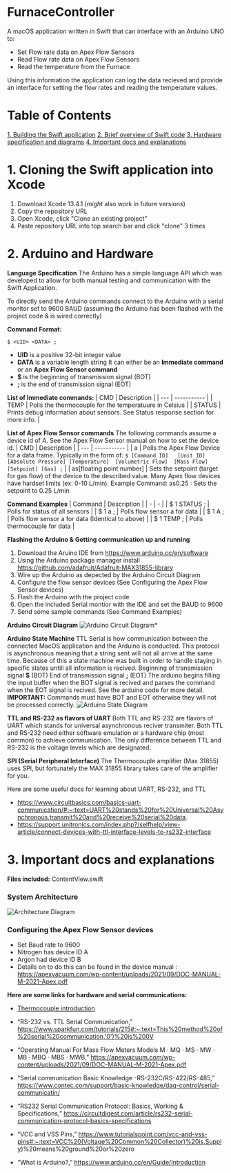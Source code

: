 # FurnaceController

A macOS application written in Swift that can interface with an Arduino UNO to:
- Set Flow rate data on Apex Flow Sensors
- Read Flow rate data on Apex Flow Sensors
- Read the temperature from the Furnace

Using this information the application can log the data recieved and provide an interface for setting the flow rates and reading the temperature values. 




# Table of Contents
[1. Building the Swift application](#building-the-swift-application)
[2. Brief overview of Swift code](#brief-overview-of-Swift-code)
[3. Hardware specification and diagrams](#hardware-specification-and-diagrams)
[4. Important docs and explanations](#important-docs-and-explanations)

# 1. Cloning the Swift application into Xcode

1. Download Xcode 13.4.1 (*might* also work in future versions)
2. Copy the repository URL
3. Open Xcode, click "Clone an existing project"
4. Paste repository URL into top search bar and click "clone" 3 times

# 2. Arduino and Hardware
**Language Specification**
The Arduino has a simple language API which was developed to allow for both manual testing and communication with the Swift Application.

To directly send the Arduino commands connect to the Arduino with a serial monitor set to 9600 BAUD (assuming the Arduino has been flashed with the project code & is wired correctly)

**Command Format:**
```
$ <UID> <DATA> ;
```
- **UID** is a positive 32-bit integer value 
- **DATA** is a variable length string 
    It can either be an **Immediate command** or an **Apex Flow Sensor command**
- **$** is the beginning of transmission signal (BOT)
- **;** is the end of transmission signal (EOT)

**List of Immediate commands:**
| CMD | Description |
| --- | ----------- |
| TEMP | Polls the thermocouple for the temperatuure in Celsius |
| STATUS | Prints debug information about sensors. See Status response section for more info. |

**List of Apex Flow Sensor commands**
The following commands assume a device id of A. See the Apex Flow Sensor manual on how to set the device id. 
| CMD | Description | 
| --- | ----------- |
| a | Polls the Apex Flow Device for a data frame. Typically in the form of: ```$ [Command ID]   [Unit ID]  [Absolute Pressure] [Temperature]  [Volumetric Flow]  [Mass Flow]  [Setpoint] [Gas] ;``` |
| as[floating point number] | Sets the setpoint (target for gas flow) of the device to the described value. Many Apex flow devices have hardset limits (ex: 0-10 L/min). Example Command: as0.25 : Sets the setpoint to 0.25 L/min

**Command Examples** 
| Command | Description |
| - | - |
| $ 1 STATUS ; | Polls for status of all sensors |
| $ 1 a ; | Polls flow sensor a for data | 
| $ 1 A ; | Polls flow sensor a for data (Identical to above) |
| $ 1 TEMP ; | Polls thermocouple for data |

**Flashing the Arduino & Getting communication up and running** 
1. Download the Aruino IDE from https://www.arduino.cc/en/software
2. Using the Arduino package manager install https://github.com/adafruit/Adafruit-MAX31855-library
3. Wire up the Arduino as depected by the Arduino Circuit Diagram
4. Configure the flow sensor devices (See Configuring the Apex Flow Sensor devices)
5. Flash the Arduino with the project code
6. Open the included Serial montior with the IDE and set the BAUD to 9600
7. Send some sample commands (See Command Examples)

**Arduino Circuit Diagram**
![Arduino Circuit Diagram*](https://user-images.githubusercontent.com/63746522/173146773-a187073d-67cc-4125-81f6-e75cf9873cc7.jpg)

**Arduino State Machine**
TTL Serial is how communication between the connected MacOS application and the Arduino is conducted. This protocol is asynchronous meaning that a string sent will not all arrive at the same time. Because of this a state machine was built in order to handle staying in specific states untill all information is recived. 
Beginning of transmission signal **$** (BOT)
End of transmission signal **;** (EOT)
The arduino begins filling the input buffer when the BOT signal is recived and parses the command when the EOT signal is recived. See the arduino code for more detail. 
**IMPORTANT:** Commands must have BOT and EOT otherwise they will not be processed correctly. 
![Arduino State Diagram](https://user-images.githubusercontent.com/63746522/173144378-d2219624-6fb2-4935-a0c3-cf62166a2447.jpg)

**TTL and RS-232 as flavors of UART**
Both TTL and RS-232 are flavors of UART which stands for universal asynchronous reciver transmiter. Both TTL and RS-232 need either software emulation or a hardware chip (most common) to achieve communication. The only difference between TTL and RS-232 is the voltage levels which are designated. 

**SPI (Serial Peripheral Interface)**
The Thermocouple amplifier (Max 31855) uses SPI, but fortunately the MAX 31855 library takes care of the amplifier for you. 

Here are some useful docs for learning about UART, RS-232, and TTL 
- https://www.circuitbasics.com/basics-uart-communication/#:~:text=UART%20stands%20for%20Universal%20Asynchronous,transmit%20and%20receive%20serial%20data.
- https://support.unitronics.com/index.php?/selfhelp/view-article/connect-devices-with-ttl-interface-levels-to-rs232-interface

# 3. Important docs and explanations

**Files included:**
ContentView.swift

### System Architecture
![Architecture Diagram](https://user-images.githubusercontent.com/63746522/173135280-58aab64d-c667-485b-831b-c4a724d6ab8b.jpg)

### Configuring the Apex Flow Sensor devices
- Set Baud rate to 9600
- Nitrogen has device ID A
- Argon had device ID B  
- Details on to do this can be found in the device manual : https://apexvacuum.com/wp-content/uploads/2021/09/DOC-MANUAL-M-2021-Apex.pdf  

**Here are some links for hardware and serial communications:**  
* [Thermocouple introduction](https://www.britannica.com/technology/thermocouple "InfoLink")

* “RS-232 vs. TTL Serial Communication,” https://www.sparkfun.com/tutorials/215#:~:text=This%20method%20of%20serial%20communication,'0')%20is%200V

* “Operating Manual For Mass Flow Meters Models M · MQ · MS · MW · MB · MBQ · MBS · MWB,” https://apexvacuum.com/wp-content/uploads/2021/09/DOC-MANUAL-M-2021-Apex.pdf

* “Serial communication Basic Knowledge -RS-232C/RS-422/RS-485,” https://www.contec.com/support/basic-knowledge/daq-control/serial-communicatin/ 

* “RS232 Serial Communication Protocol: Basics, Working & Specifications,” https://circuitdigest.com/article/rs232-serial-communication-protocol-basics-specifications

* “VCC and VSS Pins,” https://www.tutorialspoint.com/vcc-and-vss-pins#:~:text=VCC%20(Voltage%20Common%20Collector)%20is,Supply)%20means%20ground%20or%20zero

* “What is Arduino?,” https://www.arduino.cc/en/Guide/Introduction
